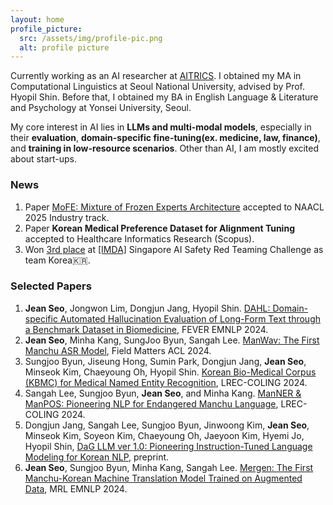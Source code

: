 ```yaml
---
layout: home
profile_picture:
  src: /assets/img/profile-pic.png
  alt: profile picture
---
```


<p>
Currently working as an AI researcher at <a href="https://aitrics.com/en/">AITRICS</a>. I obtained my MA in Computational Linguistics at Seoul National University, advised by Prof. Hyopil Shin. Before that, I obtained my BA in English Language & Literature and Psychology at Yonsei University, Seoul.
</p>

<p>
My core interest in AI lies in <b>LLMs and multi-modal models</b>, especially in their <b>evaluation</b>, <b>domain-specific fine-tuning(ex. medicine, law, finance)</b>, and <b>training in low-resource scenarios</b>. Other than AI, I am mostly excited about start-ups.
</p>

<h3>News</h3>


<ol>
  <li>Paper <a href = "https://arxiv.org/pdf/2503.06491">MoFE: Mixture of Frozen Experts Architecture</a> accepted to NAACL 2025 Industry track.</li>

  <li>Paper <b>Korean Medical Preference Dataset for Alignment Tuning</b> accepted to Healthcare Informatics Research (Scopus).</li>


  <li>Won <a href="https://ctai.snu.ac.kr/en/?c=27&s=&gp=1&gbn=viewok&ix=175">3rd place</a> at <a href="https://www.imda.gov.sg/business">[IMDA]</a> Singapore AI Safety Red Teaming Challenge as team Korea🇰🇷.</li>
  </ol>


<h3>Selected Papers</h3>

<ol>
  <li><b>Jean Seo</b>, Jongwon Lim, Dongjun Jang, Hyopil Shin. <a href="https://arxiv.org/abs/2411.09255">DAHL: Domain-specific Automated Hallucination Evaluation of Long-Form Text through a Benchmark Dataset in Biomedicine</a>, FEVER EMNLP 2024.</li>
  <li><b>Jean Seo</b>, Minha Kang, SungJoo Byun, Sangah Lee. <a href="https://aclanthology.org/2024.fieldmatters-1.2/">ManWav: The First Manchu ASR Model</a>, Field Matters ACL 2024.</li>
  <li>Sungjoo Byun, Jiseung Hong, Sumin Park, Dongjun Jang, <b>Jean Seo</b>, Minseok Kim, Chaeyoung Oh, Hyopil Shin. <a href="https://aclanthology.org/2024.lrec-main.868/">Korean Bio-Medical Corpus (KBMC) for Medical Named Entity Recognition</a>, LREC-COLING 2024.</li>
  <li>Sangah Lee, Sungjoo Byun, <b>Jean Seo</b>, and Minha Kang. <a href="https://aclanthology.org/2024.lrec-main.961/">ManNER & ManPOS: Pioneering NLP for Endangered Manchu Language</a>, LREC-COLING 2024.</li>
  <li>Dongjun Jang, Sangah Lee, Sungjoo Byun, Jinwoong Kim, <b>Jean Seo</b>, Minseok Kim, Soyeon Kim, Chaeyoung
Oh, Jaeyoon Kim, Hyemi Jo, Hyopil Shin, <a href="https://arxiv.org/abs/2311.13784">DaG LLM ver 1.0: Pioneering Instruction-Tuned Language Modeling for Korean NLP</a>, preprint.</li>
<li><b>Jean Seo</b>, Sungjoo Byun, Minha Kang, Sangah Lee. <a href="https://aclanthology.org/2023.mrl-1.10/">Mergen: The First Manchu-Korean Machine Translation Model Trained on Augmented Data</a>, MRL EMNLP 2024.</li> 
